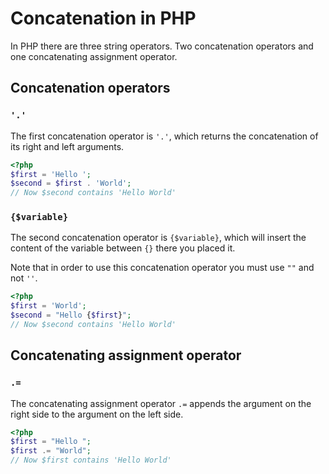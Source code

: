 # Concatenation in PHP

In PHP there are three string operators. Two concatenation operators and one concatenating assignment operator.

## Concatenation operators

### `'.'`

The first concatenation operator is `'.'`, which returns the concatenation of its right and left arguments.

```php
<?php
$first = 'Hello ';
$second = $first . 'World';
// Now $second contains 'Hello World'
```

### `{$variable}`

The second concatenation operator is `{$variable}`, which will insert the content of the variable between `{}` there you placed it.

Note that in order to use this concatenation operator you must use `""` and not `''`.

```php
<?php
$first = 'World';
$second = "Hello {$first}";
// Now $second contains 'Hello World'
```

## Concatenating assignment operator

### `.=`

The concatenating assignment operator `.=` appends the argument on the right side to the argument on the left side.

```php
<?php
$first = "Hello ";
$first .= "World";
// Now $first contains 'Hello World'
```